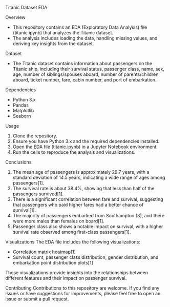 Titanic Dataset EDA

Overview
- This repository contains an EDA (Exploratory Data Analysis) file (titanic.ipynb) that analyzes the Titanic dataset.
- The analysis includes loading the data, handling missing values, and deriving key insights from the dataset.

Dataset
- The Titanic dataset contains information about passengers on the Titanic ship, including their survival status, passenger class, name, sex, age, number of siblings/spouses aboard, number of parents/children aboard, ticket number, fare, cabin number, and port of embarkation.

Dependencies
- Python 3.x
- Pandas
- Matplotlib
- Seaborn

Usage
1. Clone the repository.
2. Ensure you have Python 3.x and the required dependencies installed.
3. Open the EDA file (titanic.ipynb) in a Jupyter Notebook environment.
4. Run the cells to reproduce the analysis and visualizations.

Conclusions
1. The mean age of passengers is approximately 29.7 years, with a standard deviation of 14.5 years, indicating a wide range of ages among passengers[1].
2. The survival rate is about 38.4%, showing that less than half of the passengers survived[1].
3. There is a significant correlation between fare and survival, suggesting that passengers who paid higher fares had a better chance of survival[1].
4. The majority of passengers embarked from Southampton (S), and there were more males than females on board[1].
5. Passenger class also shows a notable impact on survival, with a higher survival rate observed among first-class passengers[1].

Visualizations
The EDA file includes the following visualizations:
- Correlation matrix heatmap[1]
- Survival count, passenger class distribution, gender distribution, and embarkation point distribution plots[1]

These visualizations provide insights into the relationships between different features and their impact on passenger survival.

Contributing
Contributions to this repository are welcome. If you find any issues or have suggestions for improvements, please feel free to open an issue or submit a pull request.
